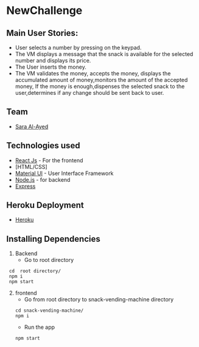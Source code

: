 # NewChallenge

## Main User Stories:

- User selects a number by pressing on the keypad.
- The VM displays a message that the snack is available for the selected number and displays its price.
- The User inserts the money.
- The VM validates the money, accepts the money, displays the accumulated amount of money,monitors the amount of the accepted money, If the money is enough,dispenses the selected snack to the user,determines if any change should be sent back to user.

## Team

- [Sara Al-Ayed](https://github.com/sarara497)

## Technologies used

- [React Js](https://reactjs.org/) - For the frontend
- [HTML/CSS]
- [Material UI](https://material-ui.com/) - User Interface Framework
- [Node.js](https://nodejs.org/) - for backend
- [Express](https://expressjs.com/)

## Heroku Deployment

- [Heroku](https://snack-vending-machine.herokuapp.com/)

## Installing Dependencies

1. Backend
   - Go to root directory

```
 cd  root directory/
 npm i
 npm start
```

2. frontend
   - Go from root directory to snack-vending-machine directory
   ```
   cd snack-vending-machine/
   npm i
   ```
   - Run the app
   ```
   npm start
   ```
